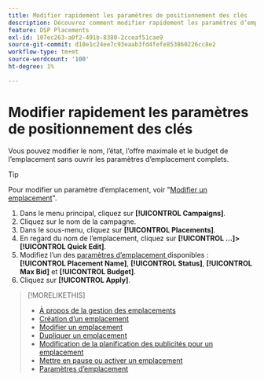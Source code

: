 ```yaml
---
title: Modifier rapidement les paramètres de positionnement des clés
description: Découvrez comment modifier rapidement les paramètres d’emplacement clés.
feature: DSP Placements
exl-id: 107ec263-a0f2-491b-8380-2cceaf51cae9
source-git-commit: d10e1c24ee7c93eaab3fd4fefe853860226cc8e2
workflow-type: tm+mt
source-wordcount: '100'
ht-degree: 1%

---
```


# Modifier rapidement les paramètres de positionnement des clés

<!-- Some placements don't have this option. Clarify which placement types aren't eligible -- is it PG placements, or all placements using private inventory? And anything else? -->

Vous pouvez modifier le nom, l’état, l’offre maximale et le budget de l’emplacement sans ouvrir les paramètres d’emplacement complets.

>[!TIP]
>
> Pour modifier un paramètre d’emplacement, voir &quot;[Modifier un emplacement](/help/dsp/campaign-management/placements/placement-edit.md)&quot;.

1. Dans le menu principal, cliquez sur **[!UICONTROL Campaigns]**.
1. Cliquez sur le nom de la campagne.
1. Dans le sous-menu, cliquez sur **[!UICONTROL Placements]**.
1. En regard du nom de l’emplacement, cliquez sur **[!UICONTROL ...]>[!UICONTROL Quick Edit]**.
1. Modifiez l’un des [paramètres d’emplacement ](placement-settings.md) disponibles :  **[!UICONTROL Placement Name]**, **[!UICONTROL Status]**, **[!UICONTROL Max Bid]** et **[!UICONTROL Budget]**.
1. Cliquez sur **[!UICONTROL Apply]**.

>[!MORELIKETHIS]
>
>* [À propos de la gestion des emplacements](placement-about.md)
>* [Création d’un emplacement](placement-create.md)
>* [Modifier un emplacement](placement-edit.md)
>* [Dupliquer un emplacement](placement-duplicate.md)
>* [Modification de la planification des publicités pour un emplacement](placement-edit-ad-schedule.md)
>* [Mettre en pause ou activer un emplacement](placement-pause-activate.md)
>* [Paramètres d’emplacement](placement-settings.md)

